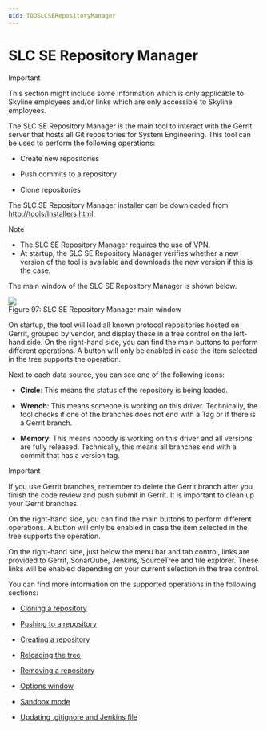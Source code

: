 ```yaml
---
uid: TOOSLCSERepositoryManager
---
```


# SLC SE Repository Manager

> [!IMPORTANT]
> This section might include some information which is only applicable to Skyline employees and/or links which are only accessible to Skyline employees.

The SLC SE Repository Manager is the main tool to interact with the Gerrit server that hosts all Git repositories for System Engineering. This tool can be used to perform the following operations:

- Create new repositories

- Push commits to a repository

- Clone repositories

The SLC SE Repository Manager installer can be downloaded from [http://tools/Installers.html](http://tools/Installers.html).

> [!NOTE]
> -  The SLC SE Repository Manager requires the use of VPN.
> -  At startup, the SLC SE Repository Manager verifies whether a new version of the tool is available and downloads the new version if this is the case.

The main window of the SLC SE Repository Manager is shown below.

![](~/develop/images/SLC_SE_Repo_Manager_tool.png)
<br>Figure 97: SLC SE Repository Manager main window

On startup, the tool will load all known protocol repositories hosted on Gerrit, grouped by vendor, and display these in a tree control on the left-hand side. On the right-hand side, you can find the main buttons to perform different operations. A button will only be enabled in case the item selected in the tree supports the operation.

Next to each data source, you can see one of the following icons:

- **Circle**: This means the status of the repository is being loaded.

- **Wrench**: This means someone is working on this driver. Technically, the tool checks if one of the branches does not end with a Tag or if there is a Gerrit branch.

- **Memory**: This means nobody is working on this driver and all versions are fully released. Technically, this means all branches end with a commit that has a version tag.

> [!IMPORTANT]
> If you use Gerrit branches, remember to delete the Gerrit branch after you finish the code review and push submit in Gerrit. It is important to clean up your Gerrit branches.

On the right-hand side, you can find the main buttons to perform different operations. A button will only be enabled in case the item selected in the tree supports the operation.

On the right-hand side, just below the menu bar and tab control, links are provided to Gerrit, SonarQube, Jenkins, SourceTree and file explorer. These links will be enabled depending on your current selection in the tree control.

You can find more information on the supported operations in the following sections:

- [Cloning a repository](xref:Cloning_a_repository)

- [Pushing to a repository](xref:Pushing_to_a_repository)

- [Creating a repository](xref:Creating_a_repository)

- [Reloading the tree](xref:Reloading_the_tree)

- [Removing a repository](xref:Removing_a_repository)

- [Options window](xref:Options_window)

- [Sandbox mode](xref:Sandbox_mode)

- [Updating .gitignore and Jenkins file](xref:Updating_gitignore_and_Jenkins_file)
